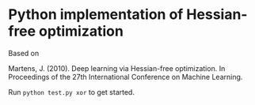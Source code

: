# Python implementation of Hessian-free optimization

Based on

Martens, J. (2010). Deep learning via Hessian-free optimization. In Proceedings
of the 27th International Conference on Machine Learning.

Run `python test.py xor` to get started.
